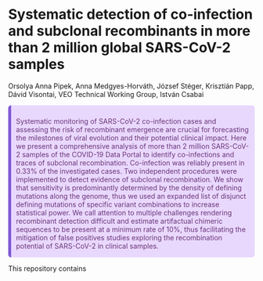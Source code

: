 # Systematic detection of co-infection and subclonal recombinants in more than 2 million global SARS-CoV-2 samples 

Orsolya Anna Pipek, Anna Medgyes-Horváth, József Stéger, Krisztián Papp, Dávid Visontai, VEO Technical Working Group, István Csabai

<div class="warning" style='background-color:#E9D8FD; color:#69337A; border-left:solid #805AD5 6px; border-radius: 6px; padding: 10px 10px 1px 10px; margin:0;'>
  <p>Systematic monitoring of SARS-CoV-2 co-infection cases and assessing the risk of recombinant emergence are crucial for forecasting the milestones of viral evolution and their potential clinical impact. Here we present a comprehensive analysis of more than 2 million SARS-CoV-2 samples of the COVID-19 Data Portal to identify co-infections and traces of subclonal recombination. Co-infection was reliably present in 0.33% of the investigated cases. Two independent procedures were implemented to detect evidence of subclonal recombination. We show that sensitivity is predominantly determined by the density of defining mutations along the genome, thus we used an expanded list of disjunct defining mutations of specific variant combinations to increase statistical power. We call attention to multiple challenges rendering recombinant detection difficult and estimate artifactual chimeric sequences to be present at a minimum rate of 10%, thus facilitating the mitigation of false positives studies exploring the recombination potential of SARS-CoV-2 in clinical samples.</p> 
</div>


This repository contains 
